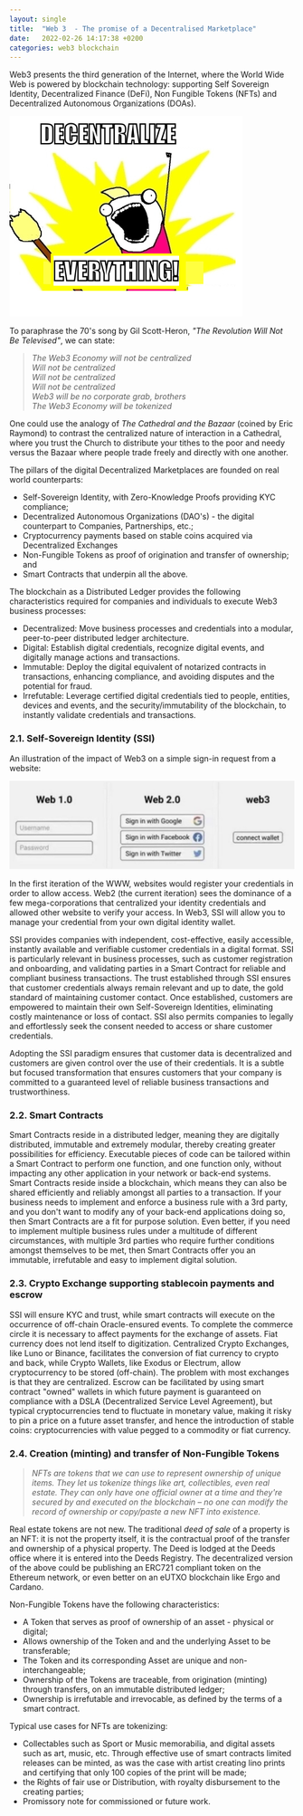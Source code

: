 ```yaml
---
layout: single
title:  "Web 3  - The promise of a Decentralised Marketplace"
date:   2022-02-26 14:17:38 +0200
categories: web3 blockchain 
---
```



Web3 presents the third generation of the Internet, where the World Wide Web is powered by blockchain technology: supporting Self Sovereign Identity,  Decentralized Finance (DeFi), Non Fungible Tokens (NFTs) and Decentralized Autonomous Organizations (DOAs).

![Decentralized](/assets/images/decentralize.png)

To paraphrase the 70's song by Gil Scott-Heron, *"The Revolution Will Not Be Televised"*, we can state:

> _The Web3 Economy will not be centralized <br> Will not be centralized <br> Will not be centralized <br> Will not be centralized <br> Web3 will be no corporate grab, brothers <br> The Web3 Economy will be tokenized_

One could use the analogy of _The Cathedral and the Bazaar_ (coined by Eric Raymond) to contrast the centralized nature of interaction in a Cathedral, where you trust the Church to distribute your tithes to the poor and needy versus the Bazaar where people trade freely and directly with one another.

The pillars of the digital Decentralized Marketplaces are founded on real world counterparts:

* Self-Sovereign Identity, with Zero-Knowledge Proofs providing KYC compliance;
* Decentralized Autonomous Organizations (DAO's) - the digital counterpart to Companies, Partnerships, etc.;
* Cryptocurrency payments based on stable coins acquired via Decentralized Exchanges
* Non-Fungible Tokens as proof of origination and transfer of ownership; and
* Smart Contracts that underpin all the above.

The blockchain as a Distributed Ledger provides the following characteristics required for companies and individuals to execute Web3 business processes:

* Decentralized: Move business processes and credentials into a modular, peer-to-peer distributed ledger architecture.
* Digital: Establish digital credentials, recognize digital events, and digitally manage actions and transactions.
* Immutable: Deploy the digital equivalent of notarized contracts in transactions, enhancing compliance, and avoiding disputes and the potential for fraud.
* Irrefutable: Leverage certified digital credentials tied to people, entities, devices and events, and the security/immutability of the blockchain, to instantly validate credentials and transactions.

### 2.1. <a name='SelfSovereignIdentitySSI'></a>Self-Sovereign Identity (SSI)

An illustration of the impact of Web3 on a simple sign-in request from a website:

![SSI-Login](/assets/images/web3-simple.png)

In the first iteration of the WWW, websites would register your credentials in order to allow access. Web2 (the current iteration) sees the dominance of a few mega-corporations that centralized your identity credentials and allowed other website to verify your access. In Web3, SSI will allow you to manage your credential from your own digital identity wallet.

SSI provides companies with independent, cost-effective, easily accessible, instantly available and verifiable customer credentials in a digital format. SSI is particularly relevant in business processes, such as customer registration and onboarding, and validating parties in a Smart Contract for reliable and compliant business transactions. The trust established through SSI ensures that customer credentials always remain relevant and up to date, the gold standard of maintaining customer contact. Once established, customers are empowered to maintain their own Self-Sovereign Identities, eliminating costly maintenance or loss of contact. SSI also permits companies to legally and effortlessly seek the consent needed to access or share customer credentials.

Adopting the SSI paradigm ensures that customer data is decentralized and customers are given control over the use of their credentials. It is a subtle but focused transformation that ensures customers that your company is committed to a guaranteed level of reliable business transactions and trustworthiness.

### 2.2. <a name='SmartContracts'></a>Smart Contracts

Smart Contracts reside in a distributed ledger, meaning they are digitally distributed, immutable and extremely modular, thereby creating greater possibilities for efficiency. Executable pieces of code can be tailored within a Smart Contract to perform one function, and one function only, without impacting any other application in your network or back-end systems. Smart Contracts reside inside a blockchain, which means they can also be shared efficiently and reliably amongst all parties to a transaction.
If your business needs to implement and enforce a business rule with a 3rd party, and you don't want to modify any of your back-end applications doing so, then Smart Contracts are a fit for purpose solution. Even better, if you need to implement multiple business rules under a multitude of different circumstances, with multiple 3rd parties who require further conditions amongst themselves to be met, then Smart Contracts offer you an immutable, irrefutable and easy to implement digital solution.

### 2.3. <a name='CryptoExchangesupportingStableCoinpaymentandescrow'></a>Crypto Exchange supporting stablecoin payments and escrow

SSI will ensure KYC and trust, while smart contracts will execute on the occurrence of off-chain Oracle-ensured events. To complete the commerce circle it is necessary to affect payments for the exchange of assets. Fiat currency does not lend itself to digitization. Centralized Crypto Exchanges, like Luno or Binance, facilitates the conversion of fiat currency to crypto and back, while Crypto Wallets, like Exodus or Electrum, allow cryptocurrency to be stored (off-chain). The problem with most exchanges is that they are centralized.
Escrow can be facilitated by using smart contract "owned" wallets in which future payment is guaranteed on compliance with a DSLA (Decentralized Service Level Agreement), but typical cryptocurrencies tend to fluctuate in monetary value, making it risky to pin a price on a future asset transfer, and hence the introduction of stable coins: cryptocurrencies with value pegged to a commodity or fiat currency.

### 2.4. <a name='CreationmintingandtransferofNonFungibleTokens'></a>Creation (minting) and transfer of Non-Fungible Tokens

> _NFTs are tokens that we can use to represent ownership of unique items. They let us tokenize things like art, collectibles, even real estate. They can only have one official owner at a time and they're secured by and executed on the blockchain – no one can modify the record of ownership or copy/paste a new NFT into existence._

Real estate tokens are not new. The traditional _deed of sale_ of a property is an NFT: it is not the property itself, it is the contractual proof of the transfer and ownership of a physical property. The Deed is lodged at the Deeds office where it is entered into the Deeds Registry.
The decentralized version of the above could be publishing an ERC721 compliant token on the Ethereum network, or even better on an eUTXO blockchain like Ergo and Cardano.

Non-Fungible Tokens have the following characteristics:
* A Token that serves as proof of ownership of an asset - physical or digital;
* Allows ownership of the Token and and the underlying Asset to be transferable;
* The Token and its corresponding Asset are unique and non-interchangeable;
* Ownership of the Tokens are traceable, from origination (minting) through transfers, on an immutable distributed ledger;
* Ownership is irrefutable and irrevocable, as defined by the terms of a smart contract.

Typical use cases for NFTs are tokenizing:
* Collectables such as Sport or Music memorabilia, and digital assets such as art, music, etc. Through effective use of smart contracts limited releases can be minted, as was the case with artist creating lino prints and certifying that only 100 copies of the print will be made;
* the Rights of fair use or Distribution, with royalty disbursement to the creating parties;
* Promissory note for commissioned or future work.

<div style="page-break-after: always;"></div>